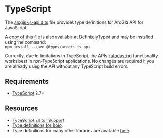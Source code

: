 # TypeScript

The [arcgis-js-api.d.ts](arcgis-js-api.d.ts) file provides type definitions for ArcGIS API for JavaScript.

A copy of this file is also available at [DefinitelyTyped][1] and may be installed using the command:  
`npm install --save @types/arcgis-js-api`

Currently, due to limitations in TypeScript, the APIs [autocasting](https://developers.arcgis.com/javascript/latest/programming-patterns/#autocasting) functionality works best in non-TypeScript applications. No changes are required if you are already using the API without any TypeScript build errors.

## Requirements

* [TypeScript][2] 2.7+

## Resources

* [TypeScript Editor Support][3]
* [Type definitions for Dojo][4].
* Type definitions for many other libraries are available [here][5].

[1]: https://github.com/DefinitelyTyped/DefinitelyTyped/tree/master/types/arcgis-js-api
[2]: http://www.typescriptlang.org/
[3]: https://github.com/Microsoft/TypeScript/wiki/TypeScript-Editor-Support
[4]: https://github.com/dojo/typings
[5]: https://github.com/DefinitelyTyped/DefinitelyTyped
